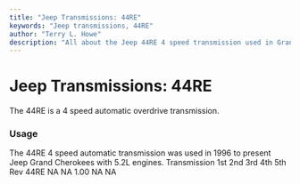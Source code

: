 ```yaml
---
title: "Jeep Transmissions: 44RE"
keywords: "Jeep transmissions, 44RE"
author: "Terry L. Howe"
description: "All about the Jeep 44RE 4 speed transmission used in Grand Cherokees with the 5.2L engine."
---
```


# Jeep Transmissions: 44RE
The 44RE is a 4 speed automatic overdrive transmission.
### Usage
The 44RE 4 speed automatic transmission was used in 1996 to present
Jeep Grand Cherokees with 5.2L engines.
Transmission 1st 2nd 3rd 4th 5th Rev 
44RE NA NA 1.00 NA  NA